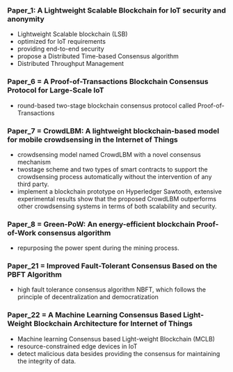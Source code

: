 ###   Paper_1: A Lightweight Scalable Blockchain for IoT security and anonymity
* Lightweight Scalable blockchain (LSB) 
* optimized for IoT requirements
* providing end-to-end security
* propose a Distributed Time-based Consensus algorithm
* Distributed Throughput Management 

### Paper_6 = A Proof-of-Transactions Blockchain Consensus Protocol for Large-Scale IoT
* round-based two-stage blockchain consensus protocol called Proof-of-Transactions 

### Paper_7 = CrowdLBM: A lightweight blockchain-based model for mobile crowdsensing in the Internet of Things 
* crowdsensing model named CrowdLBM with a novel consensus mechanism
* twostage scheme and two types of smart contracts to support the crowdsensing process automatically without the intervention of any third party. 
* implement a blockchain prototype on Hyperledger Sawtooth, extensive experimental results show that the proposed CrowdLBM outperforms other crowdsensing systems in terms of both scalability and security.

### Paper_8 = Green-PoW: An energy-efficient blockchain Proof-of-Work consensus algorithm 
* repurposing the power spent during the mining process.



### Paper_21 = Improved Fault-Tolerant Consensus Based on the PBFT Algorithm
* high fault tolerance consensus algorithm NBFT, which follows the principle of decentralization and democratization

### Paper_22 = A Machine Learning Consensus Based Light-Weight Blockchain Architecture for Internet of Things
* Machine learning Consensus based Light-weight Blockchain (MCLB)
* resource-constrained edge devices in IoT
* detect malicious data besides providing the consensus for maintaining the integrity of data. 
